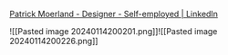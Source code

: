 
[Patrick Moerland - Designer - Self-employed | LinkedIn](https://nl.linkedin.com/in/patrick-moerland-8a304426)

![[Pasted image 20240114200201.png]]![[Pasted image 20240114200226.png]]